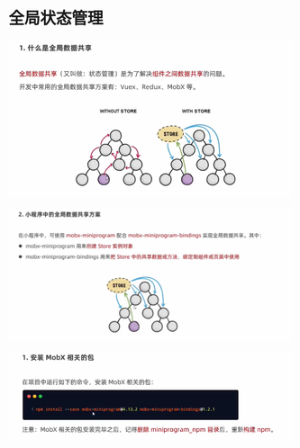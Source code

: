 # 全局状态管理

![image-20221206225742697](img/image-20221206225742697.png)

![image-20221207093643216](img/image-20221207093643216.png)



![image-20221207093925492](img/image-20221207093925492.png)
